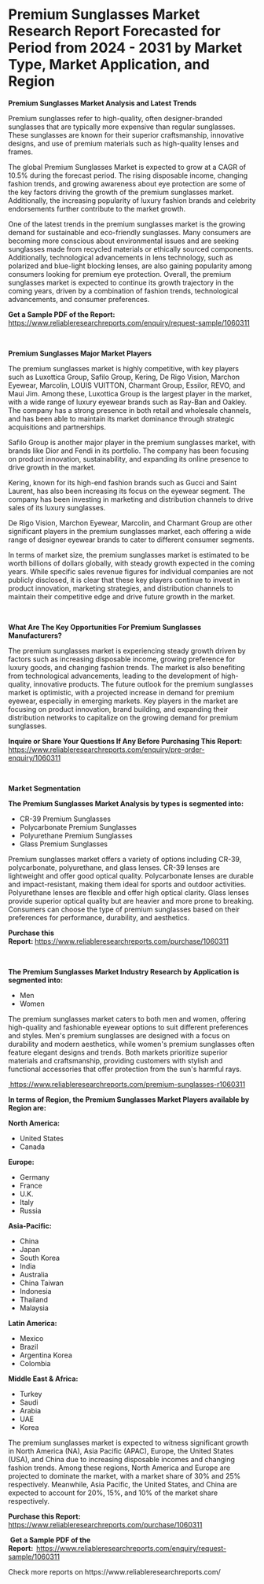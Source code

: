 <p><h1>Premium Sunglasses Market Research Report Forecasted for Period from 2024 -  2031 by Market Type, Market Application, and Region</h1></p><p><strong>Premium Sunglasses Market Analysis and Latest Trends</strong></p>
<p><p>Premium sunglasses refer to high-quality, often designer-branded sunglasses that are typically more expensive than regular sunglasses. These sunglasses are known for their superior craftsmanship, innovative designs, and use of premium materials such as high-quality lenses and frames.</p><p>The global Premium Sunglasses Market is expected to grow at a CAGR of 10.5% during the forecast period. The rising disposable income, changing fashion trends, and growing awareness about eye protection are some of the key factors driving the growth of the premium sunglasses market. Additionally, the increasing popularity of luxury fashion brands and celebrity endorsements further contribute to the market growth.</p><p>One of the latest trends in the premium sunglasses market is the growing demand for sustainable and eco-friendly sunglasses. Many consumers are becoming more conscious about environmental issues and are seeking sunglasses made from recycled materials or ethically sourced components. Additionally, technological advancements in lens technology, such as polarized and blue-light blocking lenses, are also gaining popularity among consumers looking for premium eye protection. Overall, the premium sunglasses market is expected to continue its growth trajectory in the coming years, driven by a combination of fashion trends, technological advancements, and consumer preferences.</p></p>
<p><strong>Get a Sample PDF of the Report:&nbsp;</strong> <a href="https://www.reliableresearchreports.com/enquiry/request-sample/1060311">https://www.reliableresearchreports.com/enquiry/request-sample/1060311</a></p>
<p>&nbsp;</p>
<p><strong>Premium Sunglasses Major Market Players</strong></p>
<p><p>The premium sunglasses market is highly competitive, with key players such as Luxottica Group, Safilo Group, Kering, De Rigo Vision, Marchon Eyewear, Marcolin, LOUIS VUITTON, Charmant Group, Essilor, REVO, and Maui Jim. Among these, Luxottica Group is the largest player in the market, with a wide range of luxury eyewear brands such as Ray-Ban and Oakley. The company has a strong presence in both retail and wholesale channels, and has been able to maintain its market dominance through strategic acquisitions and partnerships.</p><p>Safilo Group is another major player in the premium sunglasses market, with brands like Dior and Fendi in its portfolio. The company has been focusing on product innovation, sustainability, and expanding its online presence to drive growth in the market.</p><p>Kering, known for its high-end fashion brands such as Gucci and Saint Laurent, has also been increasing its focus on the eyewear segment. The company has been investing in marketing and distribution channels to drive sales of its luxury sunglasses.</p><p>De Rigo Vision, Marchon Eyewear, Marcolin, and Charmant Group are other significant players in the premium sunglasses market, each offering a wide range of designer eyewear brands to cater to different consumer segments.</p><p>In terms of market size, the premium sunglasses market is estimated to be worth billions of dollars globally, with steady growth expected in the coming years. While specific sales revenue figures for individual companies are not publicly disclosed, it is clear that these key players continue to invest in product innovation, marketing strategies, and distribution channels to maintain their competitive edge and drive future growth in the market.</p></p>
<p>&nbsp;</p>
<p><strong>What Are The Key Opportunities For Premium Sunglasses Manufacturers?</strong></p>
<p><p>The premium sunglasses market is experiencing steady growth driven by factors such as increasing disposable income, growing preference for luxury goods, and changing fashion trends. The market is also benefiting from technological advancements, leading to the development of high-quality, innovative products. The future outlook for the premium sunglasses market is optimistic, with a projected increase in demand for premium eyewear, especially in emerging markets. Key players in the market are focusing on product innovation, brand building, and expanding their distribution networks to capitalize on the growing demand for premium sunglasses.</p></p>
<p><strong>Inquire or Share Your Questions If Any Before Purchasing This Report:</strong> <a href="https://www.reliableresearchreports.com/enquiry/pre-order-enquiry/1060311">https://www.reliableresearchreports.com/enquiry/pre-order-enquiry/1060311</a></p>
<p>&nbsp;</p>
<p><strong>Market Segmentation</strong></p>
<p><strong>The Premium Sunglasses Market Analysis by types is segmented into:</strong></p>
<p><ul><li>CR-39 Premium Sunglasses</li><li>Polycarbonate Premium Sunglasses</li><li>Polyurethane Premium Sunglasses</li><li>Glass Premium Sunglasses</li></ul></p>
<p><p>Premium sunglasses market offers a variety of options including CR-39, polycarbonate, polyurethane, and glass lenses. CR-39 lenses are lightweight and offer good optical quality. Polycarbonate lenses are durable and impact-resistant, making them ideal for sports and outdoor activities. Polyurethane lenses are flexible and offer high optical clarity. Glass lenses provide superior optical quality but are heavier and more prone to breaking. Consumers can choose the type of premium sunglasses based on their preferences for performance, durability, and aesthetics.</p></p>
<p><strong>Purchase this Report:&nbsp;</strong><a href="https://www.reliableresearchreports.com/purchase/1060311">https://www.reliableresearchreports.com/purchase/1060311</a></p>
<p>&nbsp;</p>
<p><strong>The Premium Sunglasses Market Industry Research by Application is segmented into:</strong></p>
<p><ul><li>Men</li><li>Women</li></ul></p>
<p><p>The premium sunglasses market caters to both men and women, offering high-quality and fashionable eyewear options to suit different preferences and styles. Men's premium sunglasses are designed with a focus on durability and modern aesthetics, while women's premium sunglasses often feature elegant designs and trends. Both markets prioritize superior materials and craftsmanship, providing customers with stylish and functional accessories that offer protection from the sun's harmful rays.</p></p>
<p><a href="https://www.reliableresearchreports.com/premium-sunglasses-r1060311">&nbsp;https://www.reliableresearchreports.com/premium-sunglasses-r1060311</a></p>
<p><strong>In terms of Region, the Premium Sunglasses Market Players available by Region are:</strong></p>
<p>
    <p> <strong> North America: </strong>
        <ul>
            <li>United States</li>
            <li>Canada</li>
        </ul>
        </p> 
    <p> <strong> Europe: </strong>
        <ul>
            <li>Germany</li>
            <li>France</li>
            <li>U.K.</li>
            <li>Italy</li>
            <li>Russia</li>
        </ul>
        </p> 
    <p> <strong> Asia-Pacific: </strong>
        <ul>
            <li>China</li>
            <li>Japan</li>
            <li>South Korea</li>
            <li>India</li>
            <li>Australia</li>
            <li>China Taiwan</li>
            <li>Indonesia</li>
            <li>Thailand</li>
            <li>Malaysia</li>
        </ul>
        </p> 
    <p> <strong> Latin America: </strong>
        <ul>
            <li>Mexico</li>
            <li>Brazil</li>
            <li>Argentina Korea</li>
            <li>Colombia</li>
        </ul>
        </p> 
    <p> <strong> Middle East & Africa: </strong>
        <ul>
            <li>Turkey</li>
            <li>Saudi</li>
            <li>Arabia</li>
            <li>UAE</li>
            <li>Korea</li>
        </ul>
    </p>
    </p>
<p><p>The premium sunglasses market is expected to witness significant growth in North America (NA), Asia Pacific (APAC), Europe, the United States (USA), and China due to increasing disposable incomes and changing fashion trends. Among these regions, North America and Europe are projected to dominate the market, with a market share of 30% and 25% respectively. Meanwhile, Asia Pacific, the United States, and China are expected to account for 20%, 15%, and 10% of the market share respectively.</p></p>
<p><strong>Purchase this Report: </strong><a href="https://www.reliableresearchreports.com/purchase/1060311">https://www.reliableresearchreports.com/purchase/1060311</a></p>
<p>&nbsp;<strong>Get a Sample PDF of the Report:&nbsp;&nbsp;</strong><a href="https://www.reliableresearchreports.com/enquiry/request-sample/1060311">https://www.reliableresearchreports.com/enquiry/request-sample/1060311</a></p>
<p><strong></strong></p>
<p>Check more reports on https://www.reliableresearchreports.com/</p>